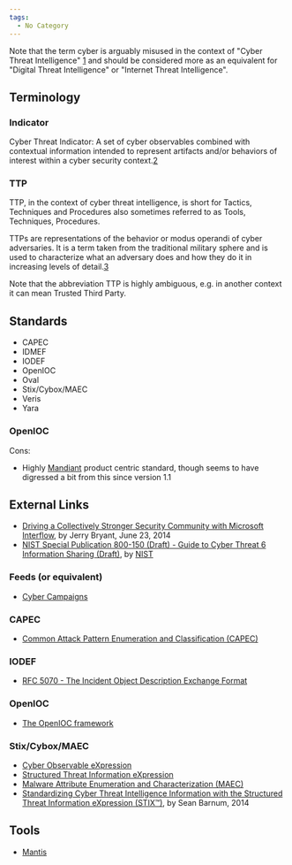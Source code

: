 ```yaml
---
tags:
  - No Category
---
```

Note that the term cyber is arguably misused in the context of "Cyber
Threat Intelligence"
[1](https://en.wikipedia.org/wiki/Internet-related_prefixes) and should
be considered more as an equivalent for "Digital Threat Intelligence" or
"Internet Threat Intelligence".

## Terminology

### Indicator

Cyber Threat Indicator: A set of cyber observables combined with
contextual information intended to represent artifacts and/or behaviors
of interest within a cyber security
context.[2](https://msm.mitre.org/docs/STIX-Whitepaper.pdf)

### TTP

TTP, in the context of cyber threat intelligence, is short for Tactics,
Techniques and Procedures also sometimes referred to as Tools,
Techniques, Procedures.

TTPs are representations of the behavior or modus operandi of cyber
adversaries. It is a term taken from the traditional military sphere and
is used to characterize what an adversary does and how they do it in
increasing levels of
detail.[3](https://msm.mitre.org/docs/STIX-Whitepaper.pdf)

Note that the abbreviation TTP is highly ambiguous, e.g. in another
context it can mean Trusted Third Party.

## Standards

* CAPEC
* IDMEF
* IODEF
* OpenIOC
* Oval
* Stix/Cybox/MAEC
* Veris
* Yara

### OpenIOC

Cons:

* Highly [Mandiant](mandiant.md) product centric standard,
  though seems to have digressed a bit from this since version 1.1

## External Links

* [Driving a Collectively Stronger Security Community with Microsoft Interflow](https://learn.microsoft.com/en-us/archive/blogs/),
  by Jerry Bryant, June 23, 2014
* [NIST Special Publication 800-150 (Draft) - Guide to Cyber Threat 6 Information Sharing (Draft)](https://csrc.nist.gov/files/pubs/sp/800/150/ipd/docs/sp800_150_draft.pdf),
  by [NIST](nist.md)

### Feeds (or equivalent)

* [Cyber Campaigns](http://www.cybercampaigns.net/)

### CAPEC

* [Common Attack Pattern Enumeration and Classification (CAPEC)](https://capec.mitre.org/)

### IODEF

* [RFC 5070 - The Incident Object Description Exchange Format](https://www.rfc-editor.org/rfc/rfc5070)

### OpenIOC

* [The OpenIOC framework](https://fireeye.market)

### Stix/Cybox/MAEC

* [Cyber Observable eXpression](https://cyboxproject.github.io)
* [Structured Threat Information eXpression](https://stixproject.github.io)
* [Malware Attribute Enumeration and Characterization (MAEC)](https://maecproject.github.io)
* [Standardizing Cyber Threat Intelligence Information with the Structured Threat Information eXpression (STIX™)](https://stixproject.github.io/getting-started/whitepaper/),
  by Sean Barnum, 2014

## Tools

* [Mantis](mantis.md)
